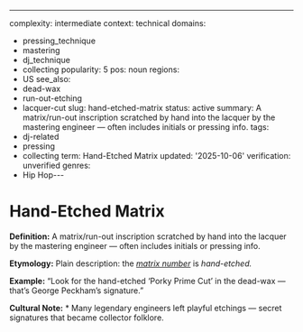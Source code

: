 ---
complexity: intermediate
context: technical
domains:
- pressing_technique
- mastering
- dj_technique
- collecting
popularity: 5
pos: noun
regions:
- US
see_also:
- dead-wax
- run-out-etching
- lacquer-cut
slug: hand-etched-matrix
status: active
summary: A matrix/run-out inscription scratched by hand into the lacquer by the mastering
  engineer — often includes initials or pressing info.
tags:
- dj-related
- pressing
- collecting
term: Hand-Etched Matrix
updated: '2025-10-06'
verification: unverified
genres:
- Hip Hop---

# Hand-Etched Matrix

**Definition:** A matrix/run-out inscription scratched by hand into the lacquer by the mastering engineer — often includes initials or pressing info.

**Etymology:** Plain description: the *[matrix number](../m/matrix-number.md)* is *hand-etched.*

**Example:** “Look for the hand-etched ‘Porky Prime Cut’ in the dead-wax — that’s George Peckham’s signature.”

**Cultural Note:** * Many legendary engineers left playful etchings — secret signatures that became collector folklore.

